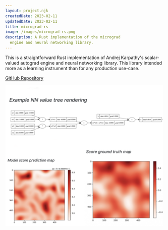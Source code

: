 ```yaml
---
layout: project.njk
createdDate: 2023-02-11
updatedDate: 2023-02-11
title: micrograd-rs
image: /images/micrograd-rs.png
description: A Rust implementation of the micrograd
  engine and neural networking library.
---
```


This is a straightforward Rust implementation of Andrej Karpathy's scalar-valued
autograd engine and neural networking library. This library intended more as
a learning instrument than for any production use-case.

[GitHub Repository](https://github.com/danielway/micrograd-rs)

<img src="/images/micrograd-rs.png" alt="micrograd-rs" width="500px" />
